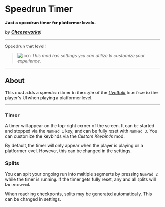 # Speedrun Timer
**Just a speedrun timer for platformer levels.**

*by* ***[Cheeseworks](user:6408873)****!*

---

Speedrun that level!

> ![icon](frame:collaborationIcon_001.png) <cg>*This mod has settings you can utilize to customize your experience.*</c>

---

## About
This mod adds a speedrun timer in the style of the *[LiveSplit](https://www.livesplit.org/)* interface to the player's UI when playing a platformer level.

---

### Timer
A timer will appear on the top-right corner of the screen. It can be started and stopped via the `NumPad 1` key, and can be fully reset with `NumPad 3`. You can customize the keybinds via the *[Custom Keybinds](mod:geode.custom-keybinds)* mod.

By default, the timer will only appear when the player is playing on a platformer level. However, this can be changed in the settings.

### Splits
You can split your ongoing run into multiple segments by pressing `NumPad 2` while the timer is running. If the timer gets fully reset, any and all splits will be removed.

When reaching checkpoints, splits may be generated automatically. This can be changed in settings.